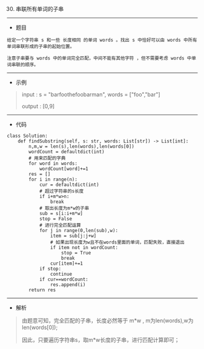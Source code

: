 30. 串联所有单词的子串
----------
- 题目
>
    给定一个字符串 s 和一些 长度相同 的单词 words 。找出 s 中恰好可以由 words 中所有单词串联形成的子串的起始位置。

    注意子串要与 words 中的单词完全匹配，中间不能有其他字符 ，但不需要考虑 words 中单词串联的顺序。

----------
- 示例
> input : s = "barfoothefoobarman", words = ["foo","bar"]
>
> output : [0,9]
>
----------
 - 代码
> 
    class Solution:
        def findSubstring(self, s: str, words: List[str]) -> List[int]:
            n,m,w = len(s),len(words),len(words[0])
            wordCount = defaultdict(int)
            # 用来匹配的字典
            for word in words:
                wordCount[word]+=1
            res = []
            for i in range(n):
                cur = defaultdict(int)
                # 超过字符串的s长度
                if i+m*w>n:
                    break
                # 取出长度为m*w的子串
                sub = s[i:i+m*w]
                stop = False
                # 进行完全匹配运算
                for j in range(0,len(sub),w):
                    item = sub[j:j+w]
                    # 如果出现长度为w且不在words里面的单词，匹配失败，直接退出
                    if item not in wordCount:
                        stop = True
                        break
                    cur[item]+=1
                if stop:
                    continue
                if cur==wordCount:
                    res.append(i)
            return res
>
----------
 - 解析
> 
> 由题意可知，完全匹配的子串，长度必然等于 m*w , m为len(words),w为len(words[0]);
> 
> 因此，只要遍历字符串s，取m*w长度的子串，进行匹配计算即可；